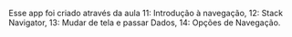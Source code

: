 Esse app foi criado através da aula 11: Introdução à navegação, 12: Stack Navigator, 
13: Mudar de tela e passar Dados, 14: Opções de Navegação.